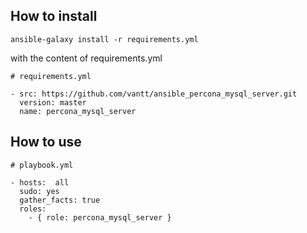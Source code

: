 How to install
--------------

    ansible-galaxy install -r requirements.yml

with the content of requirements.yml
    
    
    # requirements.yml
    
    - src: https://github.com/vantt/ansible_percona_mysql_server.git
      version: master
      name: percona_mysql_server

How to use
----------

    # playbook.yml
    
    - hosts:  all 
      sudo: yes
      gather_facts: true
      roles:
        - { role: percona_mysql_server }
